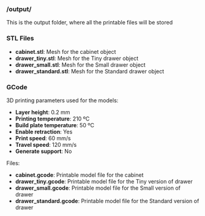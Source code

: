 ### /output/
This is the output folder, where all the printable files will be stored

### STL Files
* **cabinet.stl**: Mesh for the cabinet object
* **drawer_tiny.stl**: Mesh for the Tiny drawer object
* **drawer_small.stl**: Mesh for the Small drawer object
* **drawer_standard.stl**: Mesh for the Standard drawer object

### GCode
3D printing parameters used for the models:
* **Layer height**: 0.2 mm
* **Printing temperature**: 210 ºC
* **Build plate temperature**: 50 ºC
* **Enable retraction**: Yes
* **Print speed**: 60 mm/s
* **Travel speed**: 120 mm/s
* **Generate support**: No

Files:
* **cabinet.gcode**: Printable model file for the cabinet
* **drawer_tiny.gcode**: Printable model file for the Tiny version of drawer
* **drawer_small.gcode**: Printable model file for the Small version of drawer
* **drawer_standard.gcode**: Printable model file for the Standard version of drawer
